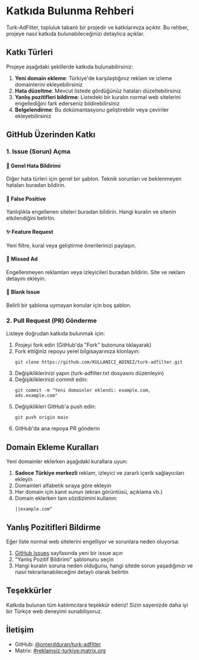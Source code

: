 # Katkıda Bulunma Rehberi

Turk-AdFilter, topluluk tabanlı bir projedir ve katkılarınıza açıktır. Bu rehber, projeye nasıl katkıda bulunabileceğinizi detaylıca açıklar.

## Katkı Türleri

Projeye aşağıdaki şekillerde katkıda bulunabilirsiniz:

1. **Yeni domain ekleme**: Türkiye'de karşılaştığınız reklam ve izleme domainlerini ekleyebilirsiniz
2. **Hata düzeltme**: Mevcut listede gördüğünüz hataları düzeltebilirsiniz
3. **Yanlış pozitifleri bildirme**: Listedeki bir kuralın normal web sitelerini engellediğini fark ederseniz bildirebilirsiniz
4. **Belgelendirme**: Bu dokümantasyonu geliştirebilir veya çeviriler ekleyebilirsiniz

## GitHub Üzerinden Katkı

### 1. Issue (Sorun) Açma

  #### 🐞 Genel Hata Bildirimi
Diğer hata türleri için genel bir şablon. Teknik sorunları ve beklenmeyen hataları buradan bildirin.

  #### 🚫 False Positive
Yanlışlıkla engellenen siteleri buradan bildirin. Hangi kuralın ve sitenin etkilendiğini belirtin.

  #### ✨ Feature Request
Yeni filtre, kural veya geliştirme önerilerinizi paylaşın.

  #### 📢 Missed Ad
Engellenmeyen reklamları veya izleyicileri buradan bildirin. Site ve reklam detayını ekleyin.

  #### 📝 Blank Issue
Belirli bir şablona uymayan konular için boş şablon.

### 2. Pull Request (PR) Gönderme

Listeye doğrudan katkıda bulunmak için:

1. Projeyi fork edin (GitHub'da "Fork" butonuna tıklayarak)
2. Fork ettiğiniz repoyu yerel bilgisayarınıza klonlayın:
   ```
   git clone https://github.com/KULLANICI_ADINIZ/turk-adfilter.git
   ```
3. Değişikliklerinizi yapın (turk-adfilter.txt dosyasını düzenleyin)
4. Değişikliklerinizi commit edin:
   ```
   git commit -m "Yeni domainler eklendi: example.com, ads.example.com"
   ```
5. Değişiklikleri GitHub'a push edin:
   ```
   git push origin main
   ```
6. GitHub'da ana repoya PR gönderin

## Domain Ekleme Kuralları

Yeni domainler eklerken aşağıdaki kurallara uyun:

1. **Sadece Türkiye merkezli** reklam, izleyici ve zararlı içerik sağlayıcıları ekleyin
2. Domainleri alfabetik sıraya göre ekleyin
3. Her domain için kanıt sunun (ekran görüntüsü, açıklama vb.)
4. Domain eklerken tam sözdizimini kullanın:
   ```
   ||example.com^
   ```

## Yanlış Pozitifleri Bildirme

Eğer liste normal web sitelerini engelliyor ve sorunlara neden oluyorsa:

1. [GitHub Issues](https://github.com/omerdduran/turk-adfilter/issues) sayfasında yeni bir issue açın
2. "Yanlış Pozitif Bildirimi" şablonunu seçin
3. Hangi kuralın soruna neden olduğunu, hangi sitede sorun yaşadığınızı ve nasıl tekrarlanabileceğini detaylı olarak belirtin

## Teşekkürler

Katkıda bulunan tüm katılımcılara teşekkür ederiz! Sizin sayenizde daha iyi bir Türkçe web deneyimi sunabiliyoruz.

## İletişim

- GitHub: [@omerdduran/turk-adfilter](https://github.com/omerdduran/turk-adfilter)
- Matrix: [#reklamsiz-turkiye:matrix.org](https://matrix.to/#/#reklamsiz-turkiye:matrix.org)
